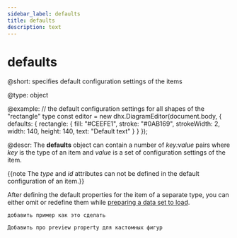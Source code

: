 ```yaml
---
sidebar_label: defaults
title: defaults
description: text
---
```


# defaults

@short: specifies default configuration settings of the items

@type: object

@example:
// the default configuration settings for all shapes of the "rectangle" type
const editor = new dhx.DiagramEditor(document.body, {
    defaults: {
        rectangle: {
            fill: "#CEEFE1",
            stroke: "#0AB169",
            strokeWidth: 2,
            width: 140,
            height: 140,
            text: "Default text"
        }
    }
});

@descr:
The **defaults** object can contain a number of *key:value* pairs where *key* is the type of an item and *value* is a set of configuration settings of the item.

{{note The *type* and *id* attributes can not be defined in the default configuration of an item.}}

After defining the default properties for the item of a separate type, you can either omit or redefine them while [preparing a data set to load](https://docs.dhtmlx.com/diagram/common_guides__loading_data.html#preparingdatatoload). 

```todo
добавить пример как это сделать
```

```todo
Добавить про preview property для кастомных фигур
```